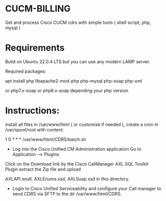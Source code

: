 # CUCM-BILLING
Get and process Cisco CUCM cdrs with simple tools ( shell script, php, mysql )

# Requirements

Build on Ubuntu 22.0.4 LTS but you can use any modern LAMP server.

Required packages:

apt install php libapache2-mod-php php-mysql php-soap php-xml

or php7.x-soap or php8.x-soap depending your php version

# Instructions:
install all files in /var/www/html ( or customise if needed ), create a cron in /var/spool/root with content:

1 0 * * * /var/www/html/CDRS/batch.sh

- Log into the Cisco Unified CM Administration application Go to Application --> Plugins

Click on the Download link by the Cisco CallManager AXL SQL Toolkit Plugin extract the Zip file and upload

AXLAPI.wsdl, AXLEnums.xsd, AXLSoap.xsd in this directory.

- Login to Cisco Unified Serviceability and configure your Call manager to send CDRS via SFTP to the dir /var/www/html/CDRS.
